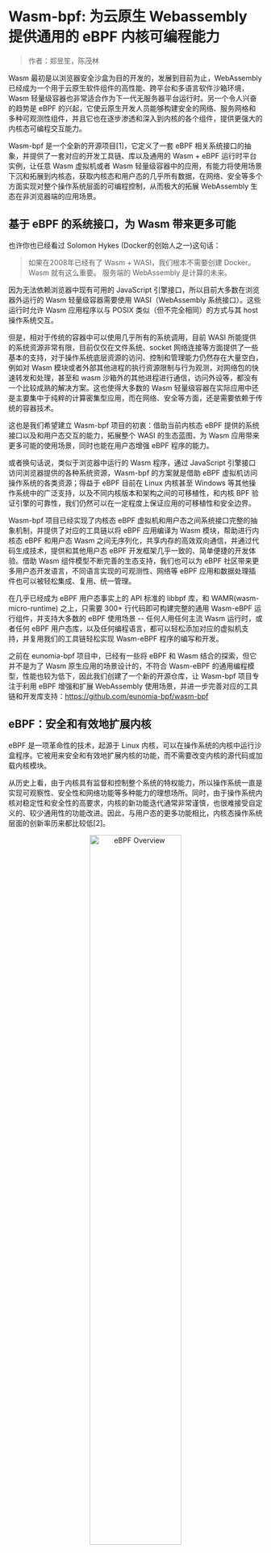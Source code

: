 # Wasm-bpf: 为云原生 Webassembly 提供通用的 eBPF 内核可编程能力

> 作者：郑昱笙，陈茂林

Wasm 最初是以浏览器安全沙盒为目的开发的，发展到目前为止，WebAssembly 已经成为一个用于云原生软件组件的高性能、跨平台和多语言软件沙箱环境，Wasm 轻量级容器也非常适合作为下一代无服务器平台运行时。另一个令人兴奋的趋势是 eBPF 的兴起，它使云原生开发人员能够构建安全的网络、服务网格和多种可观测性组件，并且它也在逐步渗透和深入到内核的各个组件，提供更强大的内核态可编程交互能力。

Wasm-bpf 是一个全新的开源项目[1]，它定义了一套 eBPF 相关系统接口的抽象，并提供了一套对应的开发工具链、库以及通用的 Wasm + eBPF 运行时平台实例，让任意 Wasm 虚拟机或者 Wasm 轻量级容器中的应用，有能力将使用场景下沉和拓展到内核态，获取内核态和用户态的几乎所有数据，在网络、安全等多个方面实现对整个操作系统层面的可编程控制，从而极大的拓展 WebAssembly 生态在非浏览器端的应用场景。

## 基于 eBPF 的系统接口，为 Wasm 带来更多可能

也许你也已经看过 Solomon Hykes (Docker的创始人之一)这句话：

> 如果在2008年已经有了 Wasm + WASI，我们根本不需要创建 Docker。 Wasm 就有这么重要。 服务端的 WebAssembly 是计算的未来。

因为无法依赖浏览器中现有可用的 JavaScript 引擎接口，所以目前大多数在浏览器外运行的 Wasm 轻量级容器需要使用 WASI（WebAssembly 系统接口）。这些运行时允许 Wasm 应用程序以与 POSIX 类似（但不完全相同）的方式与其 host 操作系统交互。

但是，相对于传统的容器中可以使用几乎所有的系统调用，目前 WASI 所能提供的系统资源非常有限，目前仅仅在文件系统、socket 网络连接等方面提供了一些基本的支持，对于操作系统底层资源的访问、控制和管理能力仍然存在大量空白，例如对 Wasm 模块或者外部其他进程的执行资源限制与行为观测，对网络包的快速转发和处理，甚至和 wasm 沙箱外的其他进程进行通信，访问外设等，都没有一个比较成熟的解决方案。这也使得大多数的 Wasm 轻量级容器在实际应用中还是主要集中于纯粹的计算密集型应用，而在网络、安全等方面，还是需要依赖于传统的容器技术。

这也是我们希望建立 Wasm-bpf 项目的初衷：借助当前内核态 eBPF 提供的系统接口以及和用户态交互的能力，拓展整个 WASI 的生态蓝图，为 Wasm 应用带来更多可能的使用场景，同时也能在用户态增强 eBPF 程序的能力。

或者换句话说，类似于浏览器中运行的 Wasm 程序，通过 JavaScript 引擎接口访问浏览器提供的各种系统资源，Wasm-bpf 的方案就是借助 eBPF 虚拟机访问操作系统的各类资源；得益于 eBPF 目前在 Linux 内核甚至 Windows 等其他操作系统中的广泛支持，以及不同内核版本和架构之间的可移植性，和内核 BPF 验证引擎的可靠性，我们仍然可以在一定程度上保证应用的可移植性和安全边界。

Wasm-bpf 项目已经实现了内核态 eBPF 虚拟机和用户态之间系统接口完整的抽象机制，并提供了对应的工具链以将 eBPF 应用编译为 Wasm 模块，帮助进行内核态 eBPF 和用户态 Wasm 之间无序列化，共享内存的高效双向通信，并通过代码生成技术，提供和其他用户态 eBPF 开发框架几乎一致的、简单便捷的开发体验。借助 Wasm 组件模型不断完善的生态支持，我们也可以为 eBPF 社区带来更多用户态开发语言，不同语言实现的可观测性、网络等 eBPF 应用和数据处理插件也可以被轻松集成、复用、统一管理。

在几乎已经成为 eBPF 用户态事实上的 API 标准的 libbpf 库，和 WAMR(wasm-micro-runtime) 之上，只需要 300+ 行代码即可构建完整的通用 Wasm-eBPF 运行组件，并支持大多数的 eBPF 使用场景 -- 任何人用任何主流 Wasm 运行时，或者任何 eBPF 用户态库，以及任何编程语言，都可以轻松添加对应的虚拟机支持，并复用我们的工具链轻松实现 Wasm-eBPF 程序的编写和开发。

之前在 eunomia-bpf 项目中，已经有一些将 eBPF 和 Wasm 结合的探索，但它并不是为了 Wasm 原生应用的场景设计的，不符合 Wasm-eBPF 的通用编程模型，性能也较为低下，因此我们创建了一个新的开源仓库，让 Wasm-bpf 项目专注于利用 eBPF 增强和扩展 WebAssembly 使用场景，并进一步完善对应的工具链和开发库支持：<https://github.com/eunomia-bpf/wasm-bpf>

## eBPF：安全和有效地扩展内核

eBPF 是一项革命性的技术，起源于 Linux 内核，可以在操作系统的内核中运行沙盒程序。它被用来安全和有效地扩展内核的功能，而不需要改变内核的源代码或加载内核模块。

从历史上看，由于内核具有监督和控制整个系统的特权能力，所以操作系统一直是实现可观察性、安全性和网络功能等多种能力的理想场所。同时，由于操作系统内核对稳定性和安全性的高要求，内核的新功能迭代通常非常谨慎，也很难接受自定义的、较少通用性的功能改进。因此，与用户态的更多功能相比，内核态操作系统层面的创新率历来都比较低[2]。

<div align="center">
<img src=https://github.com/ebpf-io/ebpf.io-website/blob/main/content/static-pages/what-is-ebpf/overview.png width=60% alt="eBPF Overview" />
</div>

eBPF 从根本上改变了这个公式。通过允许在操作系统内运行沙盒程序，应用程序开发人员可以在运行时，可编程地向操作系统动态添加额外的功能。然后，操作系统保证安全和执行效率，就像在即时编译（JIT）编译器和验证引擎的帮助下进行本地编译一样。eBPF 程序在内核版本之间是可移植的，并且可以自动更新，从而避免了工作负载中断和节点重启。

今天，eBPF被广泛用于各类场景：在现代数据中心和云原生环境中，可以提供高性能的网络包处理和负载均衡；以非常低的资源开销，做到对多种细粒度指标的可观测性，帮助应用程序开发人员跟踪应用程序，为性能故障排除提供洞察力；保障应用程序和容器运行时的安全执行，等等。可能性是无穷的，而 eBPF 在操作系统内核中所释放的创新才刚刚开始[3]。

### eBPF 的未来：内核的 JavaScript 可编程接口

对于浏览器而言，JavaScript 的引入带来的可编程性开启了一场巨大的革命，使浏览器发展成为几乎独立的操作系统。现在让我们回到 eBPF：为了理解 eBPF 对 Linux 内核的可编程性影响，对 Linux 内核的结构以及它如何与应用程序和硬件进行交互有一个高层次的理解是有帮助的[4]。

<div align="center">
<img src=https://github.com/ebpf-io/ebpf.io-website/blob/main/content/static-pages/what-is-ebpf/kernel-arch.png width=60% />
</div>

Linux 内核的主要目的是抽象出硬件或虚拟硬件，并提供一个一致的API（系统调用），允许应用程序运行和共享资源。为了实现这个目的，我们维护了一系列子系统和层，以分配这些责任。每个子系统通常允许某种程度的配置，以考虑到用户的不同需求。如果不能配置所需的行为，就需要改变内核，从历史上看，改变内核的行为，或者让用户编写的程序能够在内核中运行，就有两种选择:

| 本地支持内核模块                                                                                | 写一个内核模块                                                                          |
| ----------------------------------------------------------------------------------------------- | --------------------------------------------------------------------------------------- |
| 改变内核源代码，并说服Linux内核社区相信这种改变是必要的。等待几年，让新的内核版本成为一种商品。 | 定期修复它，因为每个内核版本都可能破坏它。由于缺乏安全边界，冒着破坏你的Linux内核的风险 |

实际上，两种方案都不常用，前者成本太高，后者则几乎没有可移植性。

有了 eBPF，就有了一个新的选择，可以重新编程 Linux 内核的行为，而不需要改变内核的源代码或加载内核模块，同时保证在不同内核版本之间一定程度上的行为一致性和兼容性、以及安全性。为了实现这个目的，eBPF 程序也需要有一套对应的 API，允许用户定义的应用程序运行和共享资源 --- 换句话说，某种意义上讲 eBPF 虚拟机也提供了一套类似于系统调用的机制，借助 eBPF 和用户态通信的机制，Wasm 虚拟机和用户态应用也可以获得这套“系统调用”的完整使用权，一方面能可编程地扩展传统的系统调用的能力，另一方面实现更高效的可编程 IO 处理。

![new-os](new-os-model.jpg)

正如上图所示，当今的 Linux 内核正在向一个新的内核模型演化：用户定义的应用程序可以在内核态和用户态同时执行，用户态通过传统的系统调用访问系统资源，内核态则通过 BPF Helper Calls 和系统的各个部分完成交互。截止 2023 年初，内核中的 eBPF 虚拟机中已经有 220 多个Helper 系统接口，涵盖了非常多的应用场景。

值得注意的是，BPF Helper Call 和系统调用二者并不是竞争关系，它们的编程模型和有性能优势的场景完全不同，也不会完全替代对方。对 Wasm 和 Wasi 相关生态来说，情况也类似，专门设计的 wasi 接口需要经历一个漫长的标准化过程，但可能在特定场景能为用户态应用获取更佳的性能和可移植性保证，而 eBPF 在保证沙箱本质和可移植性的前提下，可以提供一个快速灵活的扩展系统接口的方案。

目前的 eBPF 仍然处于早期阶段，但是借助当前 eBPF 提供的内核接口和用户态交互的能力，经由 Wasm-bpf 的系统接口转换，Wasm 虚拟机中的应用已经几乎有能力获取内核以及用户态任意一个函数调用的数据和返回值（kprobe，uprobe...）；以很低的代价收集和理解所有系统调用，并获取所有网络操作的数据包和套接字级别的数据（tracepoint，socket...）；在网络包处理解决方案中添加额外的协议分析器，并轻松地编程任何转发逻辑（XDP，TC...），以满足不断变化的需求，而无需离开Linux内核的数据包处理环境。

不仅如此，eBPF 还有能力往用户空间任意进程的任意地址写入数据（bpf_probe_write_user[5]），有限度地修改内核函数的返回值（bpf_override_return[6]），甚至在内核态直接执行某些系统调用[7]；所幸的是，eBPF 在加载进内核之前对字节码会进行严格的安全检查，确保没有内存越界等操作，同时，许多可能会扩大攻击面、带来安全风险的功能都是需要在编译内核时明确选择启用才能使用的；在 Wasm 虚拟机将字节码加载进内核之前，也可以明确选择启用或者禁用某些 eBPF 功能，以确保沙箱的安全性。

所有的这些场景都不需要离开 Wasm 轻量级容器：不像传统的使用 Wasm 作为数据处理或者控制插件的应用中，这些步骤由 Wasm 虚拟机外的逻辑实现，现在可以在 Wasm 轻量级容器中实现对 eBPF 以及 eBPF 能访问的几乎所有系统资源，完整的控制和交互，甚至实时生成 eBPF 代码改变内核的行为逻辑，实现整个系统从用户态扩展到内核态的可编程性。

## 用户空间和 eBPF 程序的交互流程

eBPF 程序是以函数为单位的、事件驱动的，当内核或用户空间应用程序通过某个 hook 点时就会运行特定的 eBPF 程序。要使用一个 eBPF 程序，首先我们需要使用 clang/LLVM 工具链将对应的源代码编译为 bpf 字节码，其中包含对应的数据结构定义、maps 和 progs 定义，progs 即程序段，maps 可以用来存储数据或者和用户空间实现双向通信。之后，我们可以借助用户态的开发框架和加载框架，实现完整的 eBPF 应用。

### 通常的用户态 eBPF 开发框架

对于一个完整的 eBPF 应用，通常需要包含用户态和内核态两部分：

- 用户态程序需要通过一系列系统调用跟内核进行交互（主要是 bpf 系统调用），创建对应的 map 以在内核态保存数据或和用户态通信，根据配置动态选择加载不同的程序段，动态修改字节码或配置 eBPF 程序的参数，将对应的字节码信息加载进内核，通过验证器确保安全性，并通过 maps 和内核之间实现双向通信，通过 ring buffer / perf buffer 之类的机制从内核态向用户态传递数据（或者反之）。
- 内核态主要负责具体的计算逻辑与数据收集。

<div align="center">
<img src=https://github.com/ebpf-io/ebpf.io-website/blob/main/content/static-pages/what-is-ebpf/libbpf.png width=60% />
</div>

### 在用户态 Wasm-eBPF 系统接口之上定义的全新 eBPF 开发框架

这个项目本质上可以说是希望把 Wasm 沙箱当做在操作系统之上建立的另一个用户态运行空间，让 Wasm 应用在沙箱中实现和通常用户态中运行的 eBPF 应用一样的编程模型和执行逻辑。Wasm-bpf 会需要一个在 host（沙箱外部）构建的运行时模块，以及一些在沙箱内部被编译为 Wasm 字节码的运行时库来提供完整的支持。

![wasm](wasm-bpf-no-bcc.png)

要实现完备的开发模型，我们需要：

- 一个 Wasm 模块可以对应多个 eBPF 程序；
- 一个 eBPF 程序实例也可以被多个 Wasm 模块所共用；
- 可以将 eBPF 程序从 Wasm 沙箱中动态加载进内核、选择所需的挂载点挂载、卸载，控制多个 eBPF 字节码对象的完整生命周期，并支持大多数的 eBPF 程序类型；
- 可以通过多种类型的 Maps 和内核双向通信，支持大多数的 Maps 类型；
- 通过 ring buffer 和 perf event polling 从内核态向用户态高效发送信息（对于 ring buffer 来说，也可以反之）；
- 几乎可以适配于所有的使用 eBPF 程序的应用场景，并可以随着内核功能的添加不断演化和扩展，同时不需要变动 Wasm 虚拟机的系统接口。

这就是目前 Wasm-bpf 项目所做的工作。我们也提出了一个新的 WASI 的 Proposal: WASI-eBPF[7].

在 Wasm-bpf 项目中，所有 Wasm 和 eBPF 虚拟机之间的通信都无需经过序列化、反序列化机制，通过工具链中代码生成技术和 BTF（BPF 类型格式[12]）信息的支持，我们可以实现在 eBPF 和 Wasm 之间可能不同的结构体内存布局、不同的大小端机制、不同的指针宽度之间的正确通信，在运行时几乎不会引入任何额外的开销；通过 eBPF Maps 通信的时候数据可以直接由内核态复制到 Wasm 虚拟机的内存中，避免多次拷贝带来的额外损耗。同时，通过自动生成 skeleton （bpf 代码框架）和类型定义的方式，用户态程序的 eBPF-Wasm 开发体验也得到了非常大的改善。

得益于 libbpf 提供的 CO-RE（Compile-Once, Run Everywhere）技术，在不同内核版本之间移植 eBPF 字节码对象，也不需要引入额外的重新编译流程，运行时也没有任何的 LLVM/Clang 依赖[12]。

通常一个编译好的 eBPF-Wasm 模块只有大约 90Kb，在不到 100ms 内即可以完成动态加载进内核并执行的过程。我们也在仓库中提供了几个例子，分别对应于可观测、网络、安全等多种场景。

感谢华南理工大学赖晓铮副教授、西安邮电大学陈莉君教授团队和达坦科技王璞、施继成老师对 Wasm 和 eBPF 相结合的指导与帮助，在接下来的工作中，我们会和参加 2023 开源毕设之旅的同学们一同针对一些 Wasm-bpf 具体的应用场景，进行更深入的研究与探讨，并在下一篇 blog 中给出更详细的原理解析与性能分析，以及对应的一些代码示例。

Wasm-bpf 编译工具链与运行时模块等目前由 eunomia-bpf 开源社区开发与维护，感谢中科院软件所 PLCT 实验室对社区的大力支持和资助，感谢社区同伴们的贡献。接下来，我们也会在对应的 eBPF 和 Wasm 相关的工具链和运行时方面，进行更多的完善和探索，并积极向上游社区反馈和贡献。

## 参考资料

- [1] wasm-bpf Github 开源地址：<https://github.com/eunomia-bpf/wasm-bpf>
- [2] 当 Wasm 遇见 eBPF ：使用 WebAssembly 编写、分发、加载运行 eBPF 程序：<https://zhuanlan.zhihu.com/p/573941739>
- [3] <https://ebpf.io/>
- [4] 什么是 eBPF：<https://ebpf.io/what-is-ebpf>
- [5] Offensive BPF: Understanding and using bpf_probe_write_user <https://embracethered.com/blog/posts/2021/offensive-bpf-libbpf-bpf_probe_write_user/>
- [6] 云原生安全攻防｜使用eBPF逃逸容器技术分析与实践：<https://security.tencent.com/index.php/blog/msg/206>
- [7] kernel-versions.md: <https://github.com/iovisor/bcc/blob/master/docs/kernel-versions.md>
- [8] WebAssembly：无需容器的 Docker：<https://zhuanlan.zhihu.com/p/595257541>
- [9] 云原生项目可扩展性的利器 WebAssembly 简介 <https://mp.weixin.qq.com/s/fap0bl6GFGi8zN5BFLpkCw>
- [10] WASI-eBPF: <https://github.com/WebAssembly/WASI/issues/513>
- [11] BPF BTF 详解：<https://www.ebpf.top/post/kernel_btf/>
- [12] BPF 可移植性和 CO-RE（一次编译，到处运行）：<https://cloud.tencent.com/developer/article/1802154>
